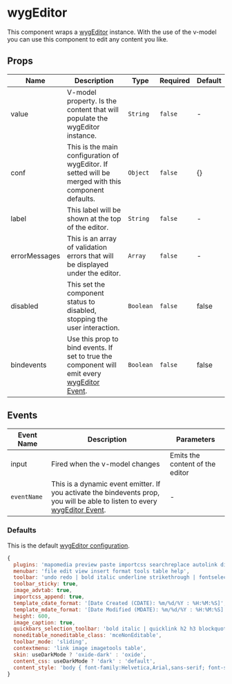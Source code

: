 # wygEditor

This component wraps a [wygEditor](https://www.tiny.cloud/) instance. With the use of the v-model you can use this component to edit any content you like.

## Props

<!-- @vuese:wygEditor:props:start -->

|Name|Description|Type|Required|Default|
|---|---|---|---|---|
|value|V-model property. Is the content that will populate the wygEditor instance.|`String`|`false`|-|
|conf|This is the main configuration of wygEditor. If setted will be merged with this component defaults.|`Object`|`false`|{}|
|label|This label will be shown at the top of the editor.|`String`|`false`|-|
|errorMessages|This is an array of validation errors that will be displayed under the editor.|`Array`|`false`|-|
|disabled|This set the component status to disabled, stopping the user interaction.|`Boolean`|`false`|false|
|bindevents|Use this prop to bind events. If set to true the component will emit every [wygEditor Event](https://www.tiny.cloud/docs/advanced/events/).|`Boolean`|`false`|false|

<!-- @vuese:wygEditor:props:end -->


## Events

<!-- @vuese:wygEditor:events:start -->

|Event Name|Description|Parameters|
|---|---|---|
|input|Fired when the v-model changes|Emits the content of the editor|
|`eventName`|This is a dynamic event emitter. If you activate the bindevents prop, you will be able to listen to every [wygEditor Event](https://www.tiny.cloud/docs/advanced/events/).|-|

<!-- @vuese:wygEditor:events:end -->




### Defaults

This is the default [wygEditor configuration](https://www.tiny.cloud/docs/configure/).

```js
{
  plugins: 'mapomedia preview paste importcss searchreplace autolink directionality code visualblocks visualchars fullscreen image link media template codesample table charmap hr pagebreak nonbreaking anchor toc insertdatetime advlist lists wordcount imagetools textpattern noneditable help charmap quickbars emoticons',
  menubar: 'file edit view insert format tools table help',
  toolbar: 'undo redo | bold italic underline strikethrough | fontselect fontsizeselect formatselect | alignleft aligncenter alignright alignjustify | outdent indent |  numlist bullist | forecolor backcolor removeformat | pagebreak | charmap emoticons | fullscreen  preview | insertfile image mapomedia media template link anchor codesample | ltr rtl',
  toolbar_sticky: true,
  image_advtab: true,
  importcss_append: true,
  template_cdate_format: '[Date Created (CDATE): %m/%d/%Y : %H:%M:%S]',
  template_mdate_format: '[Date Modified (MDATE): %m/%d/%Y : %H:%M:%S]',
  height: 600,
  image_caption: true,
  quickbars_selection_toolbar: 'bold italic | quicklink h2 h3 blockquote quickimage quicktable',
  noneditable_noneditable_class: 'mceNonEditable',
  toolbar_mode: 'sliding',
  contextmenu: 'link image imagetools table',
  skin: useDarkMode ? 'oxide-dark' : 'oxide',
  content_css: useDarkMode ? 'dark' : 'default',
  content_style: 'body { font-family:Helvetica,Arial,sans-serif; font-size:14px }'
}
```
